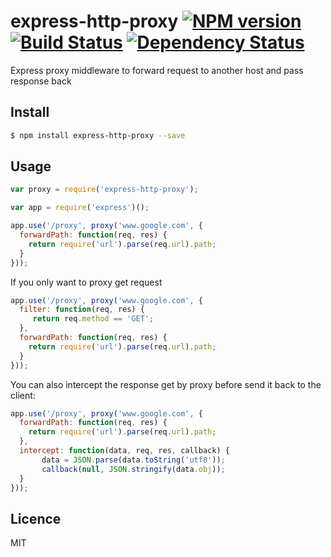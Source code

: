 # express-http-proxy [![NPM version](https://badge.fury.io/js/express-http-proxy.svg)](http://badge.fury.io/js/express-http-proxy) [![Build Status](https://travis-ci.org/villadora/express-http-proxy.svg?branch=master)](https://travis-ci.org/villadora/express-http-proxy) [![Dependency Status](https://gemnasium.com/villadora/express-http-proxy.svg)](https://gemnasium.com/villadora/express-http-proxy)


Express proxy middleware to forward request to another host and pass response back

## Install

```bash
$ npm install express-http-proxy --save
```

## Usage

```js
var proxy = require('express-http-proxy');

var app = require('express')();

app.use('/proxy', proxy('www.google.com', {
  forwardPath: function(req, res) {
    return require('url').parse(req.url).path;
  }
}));

```

If you only want to proxy get request


```js
app.use('/proxy', proxy('www.google.com', {
  filter: function(req, res) {
     return req.method == 'GET';
  },
  forwardPath: function(req, res) {
    return require('url').parse(req.url).path;
  }
}));
```



You can also intercept the response get by proxy before send it back to the client:

```js
app.use('/proxy', proxy('www.google.com', {
  forwardPath: function(req, res) {
    return require('url').parse(req.url).path;
  },
  intercept: function(data, req, res, callback) {
       data = JSON.parse(data.toString('utf8'));
       callback(null, JSON.stringify(data.obj));
  }
}));

```



## Licence

MIT
<!-- do not want to make nodeinit to complicated, you can edit this whenever you want. -->